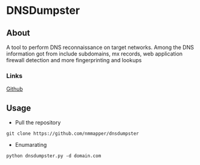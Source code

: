 # DNSDumpster

## About

A tool to perform DNS reconnaissance on target networks. Among the DNS information got from include subdomains, mx records, web application firewall detection and more fingerprinting and lookups

### Links

[Github](https://github.com/nmmapper/dnsdumpster)

## Usage

* Pull the repository

```
git clone https://github.com/nmmapper/dnsdumpster
```

* Enumarating

```
python dnsdumpster.py -d domain.com
```
